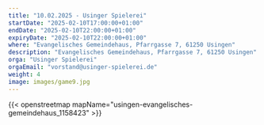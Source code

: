 ```yaml
---
title: "10.02.2025 - Usinger Spielerei"
startDate: "2025-02-10T17:00:00+01:00"
endDate: "2025-02-10T22:00:00+01:00"
expiryDate: "2025-02-10T22:00:00+01:00"
where: "Evangelisches Gemeindehaus, Pfarrgasse 7, 61250 Usingen"
description: "Evangelisches Gemeindehaus, Pfarrgasse 7, 61250 Usingen"
orga: "Usinger Spielerei"
orgaEmail: "vorstand@usinger-spielerei.de"
weight: 4
image: images/game9.jpg
---
```

{{< openstreetmap mapName="usingen-evangelisches-gemeindehaus_1158423" >}}
